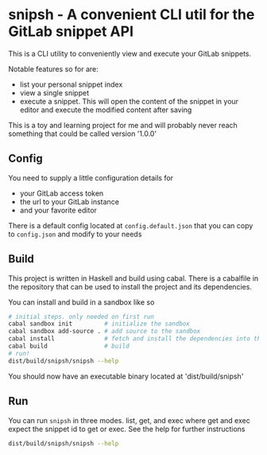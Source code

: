 # snipsh - A convenient CLI util for the GitLab snippet API

This is a CLI utility to conveniently view and execute your GitLab snippets.

Notable features so for are:

- list your personal snippet index
- view a single snippet
- execute a snippet. This will open the content of the snippet in your editor
  and execute the modified content after saving

This is a toy and learning project for me and will probably never reach
something that could be called version '1.0.0'

## Config

You need to supply a little configuration details for

- your GitLab access token
- the url to your GitLab instance
- and your favorite editor

There is a default config located at `config.default.json` that you can copy to
`config.json` and modify to your needs

## Build

This project is written in Haskell and build using cabal. There is a cabalfile
in the repository that can be used to install the project and its dependencies.

You can install and build in a sandbox like so

```bash
# initial steps. only needed on first run
cabal sandbox init         # initialize the sandbox
cabal sandbox add-source . # add source to the sandbox
cabal install              # fetch and install the dependencies into the sandbox
cabal build                # build
# run!
dist/build/snipsh/snipsh --help
```

You should now have an executable binary located at 'dist/build/snipsh'

## Run

You can run `snipsh` in three modes. list, get, and exec where get and exec
expect the snippet id to get or exec. See the help for further instructions

```bash
dist/build/snipsh/snipsh --help
```
